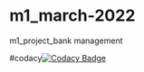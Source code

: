 # m1_march-2022
m1_project_bank management



#codacy[![Codacy Badge](https://app.codacy.com/project/badge/Grade/df73c15ab843436fa9e58887dac4b894)](https://www.codacy.com/gh/pradeeppisini/m1_march-2022/dashboard?utm_source=github.com&amp;utm_medium=referral&amp;utm_content=pradeeppisini/m1_march-2022&amp;utm_campaign=Badge_Grade)
